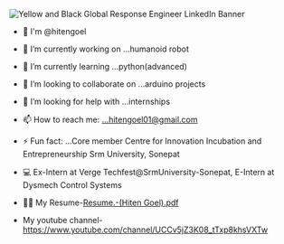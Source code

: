 

![Yellow and Black Global Response Engineer LinkedIn Banner](https://user-images.githubusercontent.com/89115826/130327414-008699f0-5e77-472c-b239-bd5d49e2475f.png)






- 👦 I'm @hitengoel
- 🔭 I’m currently working on ...humanoid robot 
- 🌱 I’m currently learning ...python(advanced)
- 👯 I’m looking to collaborate on ...arduino projects
- 🤔 I’m looking for help with ...internships 
- 📫 How to reach me: ...hitengoel01@gmail.com
- ⚡ Fun fact: ...Core member Centre for Innovation Incubation and Entrepreneurship Srm University, Sonepat
- 💻 Ex-Intern at Verge Techfest@SrmUniversity-Sonepat, E-Intern at Dysmech Control Systems
- 👩‍🎓   My Resume-[Resume.-(Hiten Goel).pdf](https://github.com/Hitengoel/hitengoel/files/7229185/Resume.-.Hiten.Goel.pdf)


-  My youtube channel- https://www.youtube.com/channel/UCCv5jZ3K08_tTxp8khsVXTw
